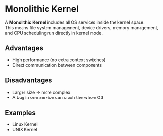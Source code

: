 # Monolithic Kernel

A **Monolithic Kernel** includes all OS services inside the kernel space.  
This means file system management, device drivers, memory management, and CPU scheduling run directly in kernel mode.

## Advantages
- High performance (no extra context switches)
- Direct communication between components

## Disadvantages
- Larger size → more complex
- A bug in one service can crash the whole OS

## Examples
- Linux Kernel
- UNIX Kernel
